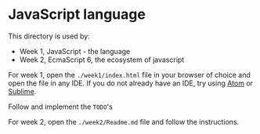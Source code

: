 # JavaScript language

This directory is used by:

- Week 1, JavaScript - the language
- Week 2, EcmaScript 6, the ecosystem of javascript


For week 1, open the `./week1/index.html` file in your browser of choice and open the file in any IDE.
If you do not already have an IDE, try using [Atom](https://atom.io/) or [Sublime](https://www.sublimetext.com/).

Follow and implement the `TODO`'s

For week 2, open the `./week2/Readme.md` file and follow the instructions.

